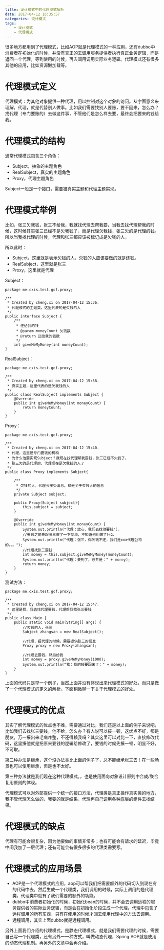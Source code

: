 ```yaml
---
title: 设计模式中的代理模式解析
date: 2017-04-12 16:35:57
categories: 设计模式
tags:
	- 设计模式
	- 代理模式
---
```


很多地方都用到了代理模式，比如AOP就是代理模式的一种应用，还有dubbo中消费者在初始化的时候，并没有真正的去调用服务提供者执行真正业务逻辑，而是返回一个代理，等到使用的时候，再去调用调用实际业务逻辑。代理模式还有很多其他的应用，比如资源懒加载等。

<!--more-->

# 代理模式定义
代理模式：为其他对象提供一种代理，用以控制对这个对象的访问。从字面意义来理解，代理，就是代替别人做事。比如我们需要找别人要账，要不回来，怎么办？找代理（专门要账的）去做这件事，不管他们是怎么样去要，最终会把要来的钱给我。

# 代理模式的结构
通常代理模式包含三个角色：

- Subject，抽象的主题角色
- RealSubject，真实的主题角色
- Proxy，代理主题角色

Subject一般是一个接口，需要被真实主题和代理主题实现。

# 代理模式举例
比如，张三欠我钱，张三不给我，我就找代理去帮我要，当我去找代理帮我的时候，这时候其实张三已经不是欠我钱了，而是代理欠我钱，张三欠的是代理的钱。所以当我找代理的时候，代理和张三都应该被标记成是欠钱的人。

所以此时：

- Subject，这里就是表示欠钱的人，欠钱的人应该要做的就是还钱。
- RealSubject，这里就是张三
- Proxy，这里就是代理

Subject：

```
package me.cxis.test.gof.proxy;

/**
 * Created by cheng.xi on 2017-04-12 15:36.
 * 代理模式的主题类，这里代表的是欠钱的人
 */
public interface Subject {
    /**
     * 还给我的钱
     * @param moneyCount 欠钱数
     * @return 还给我的钱数
     */
    int giveMeMyMoney(int moneyCount);
}
```

RealSubject：

```
package me.cxis.test.gof.proxy;

/**
 * Created by cheng.xi on 2017-04-12 15:38.
 * 真实主题，这里代表的是欠我钱的人
 */
public class RealSubject implements Subject {
    @Override
    public int giveMeMyMoney(int moneyCount) {
        return moneyCount;
    }
}
```

Proxy：

```
package me.cxis.test.gof.proxy;

/**
 * Created by cheng.xi on 2017-04-12 15:40.
 * 代理，这里是专门要钱的机构
 * 为什么他要实现Subject？我现在找代理帮我要钱，张三已经不欠我了，
 * 张三欠的是代理的，代理现在是欠我钱的人了
 */
public class Proxy implements Subject{

    /**
     * 欠钱的人，代理会接受消息，都是关于欠钱人的信息
     */
    private Subject subject;

    public Proxy(Subject subject){
        this.subject = subject;
    }

    @Override
    public int giveMeMyMoney(int moneyCount) {
        System.out.println("代理：放心，我们去找他要钱");
        //要钱之前先跟张三做了一下交流，不知道他们做了什么
        System.out.println("代理：张三，你欠钱不还，我们是xxx代理公司的。。。");
        //代理找张三要钱
        int money = this.subject.giveMeMyMoney(moneyCount);
        System.out.println("代理：要到了，总共是：" + money);
        return money;
    }
}
```

测试方法：

```
package me.cxis.test.gof.proxy;

/**
 * Created by cheng.xi on 2017-04-12 15:47.
 * 这里是我，我去找代理要钱，代理帮我找张三要钱
 */
public class Main {
    public static void main(String[] args) {
        //欠钱的人，张三
        Subject zhangsan = new RealSubject();

        //代理，招代理的时候，需要提供张三的信息
        Proxy proxy = new Proxy(zhangsan);

        //代理去要钱，然后给我
        int money = proxy.giveMeMyMoney(1000);
        System.out.println("我：我的钱要回来了：" + money);
    }
}
```

上面的代码只是举一个例子，当然上面并没有体现出来代理模式的好处，而只是做了一个代理模式的定义的解析。下面稍微聊一下关于代理模式的好处。

# 代理模式的优点
其实了解代理模式的优点也不难，需要通过对比，我们还是以上面的例子来说吧，比如我们去找张三要钱，他不给，怎么办？有人说可以揍一顿，这优点不好，都是朋友，万一揍出来毛病咋整，不还得赖我吗？其实这里可以对比一下，直接修改代码，这里揍他就是把原来要钱的逻辑给修改了，要钱的时候先揍一顿，明显不好，不可取。

第二种办法是继承，这个没办法类比上面的例子了，总不能继承张三去！在一些场景也可以使用继承，但是也不太好。

第三种办法就是我们现在这种代理模式，，也是使用面向对象设计原则中合成/聚合复用原则的体现。

代理模式可以对外部提供一个统一的接口方法，代理类是真正操作真实类的地方，我不管代理怎么做的，我要的就是结果，代理再自己调用各种底层的组件去找结果。

# 代理模式的缺点
代理有可能会很复杂，因为他要做的事情非常多；也有可能会有请求的延迟，毕竟中间我加了一层代理；还有可能会有很多很多的代理类需要写。

# 代理模式的应用场景

- AOP是一个代理模式的应用，aop可以帮我们把需要额外的代码切入到现在有的代码中去，然后生成一个代理类，我们调用的时候，实际上调用的是代理类，代理类中就有了我们需要的额外的功能。
- dubbo中消费者初始化的时候，初始化bean的时候，并不会去调用远程的服务提供者的实际业务逻辑，而是会在初始化阶段生成一个代理，代理中包含了远程调用的所有东西，只有在使用的时候才回去使用代理中的方法去调用。
- 远程调用，其实上面dubbo就是远程调用。

另外上面我们介绍的代理模式，是静态代理模式，就是我们需要代理的时候，需要自己写一个代理类，还有另外一一种方式，叫做动态代理，Spring AOP就是使用的动态代理机制。再另外的文章中会再介绍。